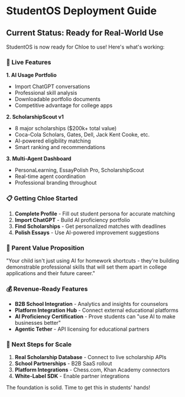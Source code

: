 # StudentOS Deployment Guide

## Current Status: Ready for Real-World Use

StudentOS is now ready for Chloe to use! Here's what's working:

### 🚀 Live Features

**1. AI Usage Portfolio**
- Import ChatGPT conversations 
- Professional skill analysis
- Downloadable portfolio documents
- Competitive advantage for college apps

**2. ScholarshipScout v1**
- 8 major scholarships ($200k+ total value)
- Coca-Cola Scholars, Gates, Dell, Jack Kent Cooke, etc.
- AI-powered eligibility matching
- Smart ranking and recommendations

**3. Multi-Agent Dashboard**
- PersonaLearning, EssayPolish Pro, ScholarshipScout
- Real-time agent coordination
- Professional branding throughout

### 📋 Getting Chloe Started

1. **Complete Profile** - Fill out student persona for accurate matching
2. **Import ChatGPT** - Build AI proficiency portfolio  
3. **Find Scholarships** - Get personalized matches with deadlines
4. **Polish Essays** - Use AI-powered improvement suggestions

### 🎯 Parent Value Proposition

"Your child isn't just using AI for homework shortcuts - they're building demonstrable professional skills that will set them apart in college applications and their future career."

### 💰 Revenue-Ready Features

- **B2B School Integration** - Analytics and insights for counselors
- **Platform Integration Hub** - Connect external educational platforms
- **AI Proficiency Certification** - Prove students can "use AI to make businesses better"
- **Agentic Tether** - API licensing for educational partners

### 🔄 Next Steps for Scale

1. **Real Scholarship Database** - Connect to live scholarship APIs
2. **School Partnerships** - B2B SaaS rollout
3. **Platform Integrations** - Chess.com, Khan Academy connectors
4. **White-Label SDK** - Enable partner integrations

The foundation is solid. Time to get this in students' hands!